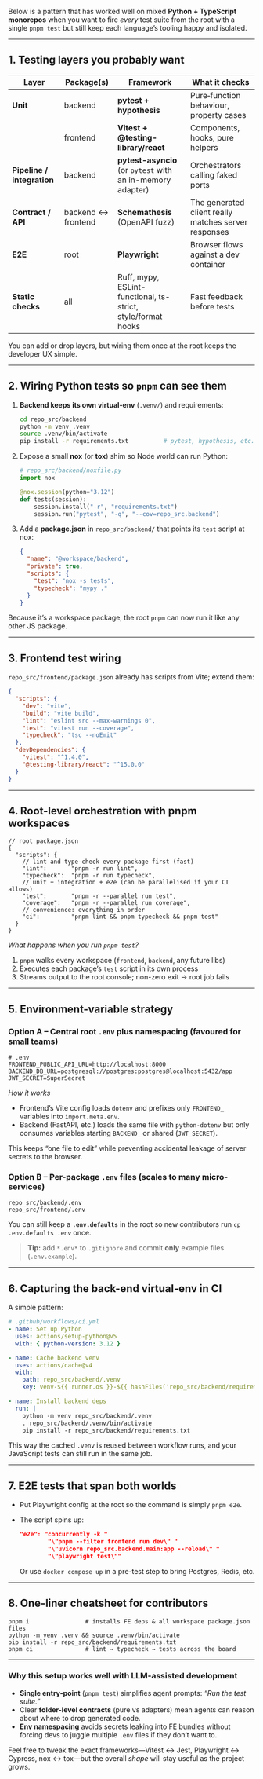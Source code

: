 Below is a pattern that has worked well on mixed **Python + TypeScript monorepos** when you want to fire *every* test suite from the root with a single `pnpm test` but still keep each language’s tooling happy and isolated.

---

## 1. Testing layers you probably want

| Layer | Package(s) | Framework | What it checks |
|-------|------------|-----------|----------------|
| **Unit** | backend | **pytest + hypothesis** | Pure‐function behaviour, property cases |
| | frontend | **Vitest + @testing-library/react** | Components, hooks, pure helpers |
| **Pipeline / integration** | backend | **pytest-asyncio** (or `pytest` with an in-memory adapter) | Orchestrators calling faked ports |
| **Contract / API** | backend ↔ frontend | **Schemathesis** (OpenAPI fuzz) | The generated client really matches server responses |
| **E2E** | root | **Playwright** | Browser flows against a dev container |
| **Static checks** | all | Ruff, mypy, ESLint-functional, ts-strict, style/format hooks | Fast feedback before tests |

You can add or drop layers, but wiring them once at the root keeps the developer UX simple.

---

## 2. Wiring Python tests so `pnpm` can see them

1. **Backend keeps its own virtual-env** (`.venv/`) and requirements:

    ```bash
    cd repo_src/backend
    python -m venv .venv
    source .venv/bin/activate
    pip install -r requirements.txt          # pytest, hypothesis, etc.
    ```

2. Expose a small **nox** (or **tox**) shim so Node world can run Python:

    ```python
    # repo_src/backend/noxfile.py
    import nox

    @nox.session(python="3.12")
    def tests(session):
        session.install("-r", "requirements.txt")
        session.run("pytest", "-q", "--cov=repo_src.backend")
    ```

3. Add a **package.json** in `repo_src/backend/` that points its `test` script at nox:

    ```json
    {
      "name": "@workspace/backend",
      "private": true,
      "scripts": {
        "test": "nox -s tests",
        "typecheck": "mypy ."
      }
    }
    ```

Because it’s a workspace package, the root `pnpm` can now run it like any other JS package.

---

## 3. Frontend test wiring

`repo_src/frontend/package.json` already has scripts from Vite; extend them:

```json
{
  "scripts": {
    "dev": "vite",
    "build": "vite build",
    "lint": "eslint src --max-warnings 0",
    "test": "vitest run --coverage",
    "typecheck": "tsc --noEmit"
  },
  "devDependencies": {
    "vitest": "^1.4.0",
    "@testing-library/react": "^15.0.0"
  }
}
```

---

## 4. Root-level orchestration with **pnpm workspaces**

```jsonc
// root package.json
{
  "scripts": {
    // lint and type-check every package first (fast)
    "lint":       "pnpm -r run lint",
    "typecheck":  "pnpm -r run typecheck",
    // unit + integration + e2e (can be parallelised if your CI allows)
    "test":       "pnpm -r --parallel run test",
    "coverage":   "pnpm -r --parallel run coverage",
    // convenience: everything in order
    "ci":         "pnpm lint && pnpm typecheck && pnpm test"
  }
}
```

*What happens when you run `pnpm test`?*

1. `pnpm` walks every workspace (`frontend`, `backend`, any future libs)
2. Executes each package’s `test` script in its own process
3. Streams output to the root console; non-zero exit → root job fails

---

## 5. Environment-variable strategy

### Option A – **Central root `.env` plus namespacing** (favoured for small teams)

```
# .env
FRONTEND_PUBLIC_API_URL=http://localhost:8000
BACKEND_DB_URL=postgresql://postgres:postgres@localhost:5432/app
JWT_SECRET=SuperSecret
```

*How it works*

* Frontend’s Vite config loads `dotenv` and prefixes only `FRONTEND_` variables into `import.meta.env`.
* Backend (FastAPI, etc.) loads the same file with `python-dotenv` but only consumes variables starting `BACKEND_` or shared (`JWT_SECRET`).

This keeps “one file to edit” while preventing accidental leakage of server secrets to the browser.

### Option B – **Per-package `.env` files** (scales to many micro-services)

```
repo_src/backend/.env
repo_src/frontend/.env
```

You can still keep a **`.env.defaults`** in the root so new contributors run `cp .env.defaults .env` once.

> **Tip:** add `*.env*` to `.gitignore` and commit **only** example files (`.env.example`).

---

## 6. Capturing the back-end virtual-env in CI

A simple pattern:

```yaml
# .github/workflows/ci.yml
- name: Set up Python
  uses: actions/setup-python@v5
  with: { python-version: 3.12 }

- name: Cache backend venv
  uses: actions/cache@v4
  with:
    path: repo_src/backend/.venv
    key: venv-${{ runner.os }}-${{ hashFiles('repo_src/backend/requirements.txt') }}

- name: Install backend deps
  run: |
    python -m venv repo_src/backend/.venv
    . repo_src/backend/.venv/bin/activate
    pip install -r repo_src/backend/requirements.txt
```

This way the cached `.venv` is reused between workflow runs, and your JavaScript tests can still run in the same job.

---

## 7. E2E tests that span both worlds

* Put Playwright config at the root so the command is simply `pnpm e2e`.
* The script spins up:

  ```json
  "e2e": "concurrently -k "
          "\"pnpm --filter frontend run dev\" "
          "\"uvicorn repo_src.backend.main:app --reload\" "
          "\"playwright test\""
  ```

  Or use `docker compose up` in a pre-test step to bring Postgres, Redis, etc.

---

## 8. One-liner cheatsheet for contributors

```
pnpm i                # installs FE deps & all workspace package.json files
python -m venv .venv && source .venv/bin/activate
pip install -r repo_src/backend/requirements.txt
pnpm ci               # lint → typecheck → tests across the board
```

---

### Why this setup works well with LLM-assisted development

* **Single entry-point** (`pnpm test`) simplifies agent prompts: *“Run the test suite.”*
* Clear **folder-level contracts** (pure vs adapters) mean agents can reason about where to drop generated code.
* **Env namespacing** avoids secrets leaking into FE bundles without forcing devs to juggle multiple `.env` files if they don’t want to.

Feel free to tweak the exact frameworks—Vitest ↔ Jest, Playwright ↔ Cypress, nox ↔ tox—but the overall *shape* will stay useful as the project grows.